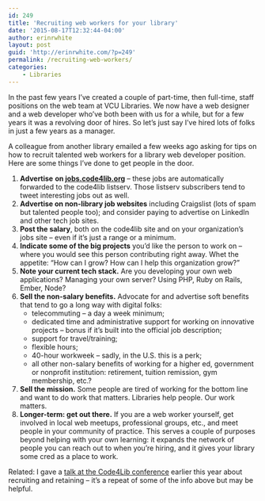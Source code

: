 ```yaml
---
id: 249
title: 'Recruiting web workers for your library'
date: '2015-08-17T12:32:44-04:00'
author: erinrwhite
layout: post
guid: 'http://erinrwhite.com/?p=249'
permalink: /recruiting-web-workers/
categories:
    - Libraries
---
```


In the past few years I’ve created a couple of part-time, then full-time, staff positions on the web team at VCU Libraries. We now have a web designer and a web developer who’ve both been with us for a while, but for a few years it was a revolving door of hires. So let’s just say I’ve hired lots of folks in just a few years as a manager.

A colleague from another library emailed a few weeks ago asking for tips on how to recruit talented web workers for a library web developer position. Here are some things I’ve done to get people in the door.

1. **Advertise** **on [jobs.code4lib.org](http://jobs.code4lib.org/)** – these jobs are automatically forwarded to the code4lib listserv. Those listserv subscribers tend to tweet interesting jobs out as well.
2. **Advertise on non-library job websites** including Craigslist (lots of spam but talented people too); and consider paying to advertise on LinkedIn and other tech job sites.
3. **Post the salary**, both on the code4lib site and on your organization’s jobs site – even if it’s just a range or a minimum.
4. **Indicate some of the big projects** you’d like the person to work on – where you would see this person contributing right away. Whet the appetite: “How can I grow? How can I help this organization grow?”
5. **Note your current tech stack.** Are you developing your own web applications? Managing your own server? Using PHP, Ruby on Rails, Ember, Node?
6. **Sell the non-salary benefits.** Advocate for and advertise soft benefits that tend to go a long way with digital folks: 
    - telecommuting – a day a week minimum;
    - dedicated time and administrative support for working on innovative projects – bonus if it’s built into the official job description;
    - support for travel/training;
    - flexible hours;
    - 40-hour workweek – sadly, in the U.S. this is a perk;
    - all other non-salary benefits of working for a higher ed, government or nonprofit institution: retirement, tuition remission, gym membership, etc.?
7. **Sell the mission.** Some people are tired of working for the bottom line and want to do work that matters. Libraries help people. Our work matters.
8. **Longer-term: get out there.** If you are a web worker yourself, get involved in local web meetups, professional groups, etc., and meet people in your community of practice. This serves a couple of purposes beyond helping with your own learning: it expands the network of people you can reach out to when you’re hiring, and it gives your library some cred as a place to work.

Related: I gave a [talk at the Code4Lib conference](https://github.com/erinrwhite/managing-humans#recruiting-and-hiring) earlier this year about recruiting and retaining – it’s a repeat of some of the info above but may be helpful.